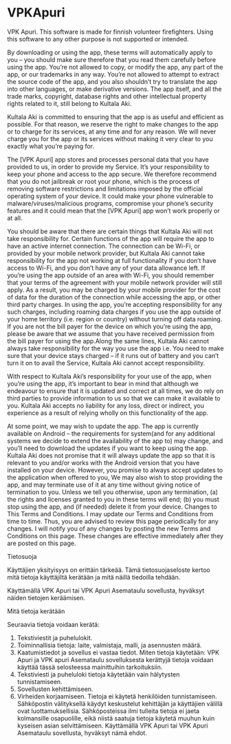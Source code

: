 # VPKApuri
VPK Apuri. 
This software is made for finnish volunteer firefighters.
Using this software to any other purpose is not supported or intended.

By downloading or using the app, these terms will automatically apply to you – you should make sure
therefore that you read them carefully before using the app. You’re not allowed to copy, or modify the
app, any part of the app, or our trademarks in any way. You’re not allowed to attempt to extract the
source code of the app, and you also shouldn’t try to translate the app into other languages, or make
derivative versions. The app itself, and all the trade marks, copyright, database rights and other intellectual
property rights related to it, still belong to Kultala Aki.</p> <p class="wow fadeInUp" data-wow-delay="0.2s">Kultala Aki is committed to ensuring that the app is as useful and efficient as possible. For
that reason, we reserve the right to make changes to the app or to charge for its services, at any time
and for any reason. We will never charge you for the app or its services without making it very clear
to you exactly what you’re paying for.</p> <p class="wow fadeInUp" data-wow-delay="0.2s">The [VPK Apuri] app stores and processes personal data that you have provided to us, in order to provide
my Service. It’s your responsibility to keep your phone and access to the app secure. We therefore
recommend that you do not jailbreak or root your phone, which is the process of removing software restrictions
and limitations imposed by the official operating system of your device. It could make your phone vulnerable
to malware/viruses/malicious programs, compromise your phone’s security features and it could mean that
the [VPK Apuri] app won’t work properly or at all.

You should be aware that there are certain things that Kultala Aki will not take responsibility
for. Certain functions of the app will require the app to have an active internet connection. The connection
can be Wi-Fi, or provided by your mobile network provider, but Kultala Aki cannot take responsibility
for the app not working at full functionality if you don’t have access to Wi-Fi, and you don’t have any
of your data allowance left.
If you’re using the app outside of an area with Wi-Fi, you should remember that your terms of the
agreement with your mobile network provider will still apply. As a result, you may be charged by
your mobile provider for the cost of data for the duration of the connection while accessing the
app, or other third party charges. In using the app, you’re accepting responsibility for any such
charges, including roaming data charges if you use the app outside of your home territory (i.e. region
or country) without turning off data roaming. If you are not the bill payer for the device on which
you’re using the app, please be aware that we assume that you have received permission from the bill
payer for using the app.Along the same lines, Kultala Aki cannot always take responsibility for the way you use
the app i.e. You need to make sure that your device stays charged – if it runs out of battery and
you can’t turn it on to avail the Service, Kultala Aki cannot accept responsibility. 

With respect to Kultala Aki’s responsibility for your use of the app, when you’re using
the app, it’s important to bear in mind that although we endeavour to ensure that it is updated and
correct at all times, we do rely on third parties to provide information to us so that we can make
it available to you. Kultala Aki accepts no liability for any loss, direct or indirect,
you experience as a result of relying wholly on this functionality of the app.</p> <p class="wow fadeInUp" data-wow-delay="0.2s">At some point, we may wish to update the app. The app is currently available on Android – the
requirements for system(and for any additional systems we decide to extend the availability
of the app to) may change, and you’ll need to download the updates if you want to keep using the
app. Kultala Aki does not promise that it will always update the app so that it is relevant
to you and/or works with the Android version that you have installed on your device. However,
you promise to always accept updates to the application when offered to you, We may also wish to
stop providing the app, and may terminate use of it at any time without giving notice of termination
to you. Unless we tell you otherwise, upon any termination, (a) the rights and licenses granted to
you in these terms will end; (b) you must stop using the app, and (if needed) delete it from your
device.
Changes to This Terms and Conditions. 
I may update our Terms and Conditions from time to time. Thus, you are advised
to review this page periodically for any changes. I will notify you of any
changes by posting the new Terms and Conditions on this page. These changes are effective immediately
after they are posted on this page.

Tietosuoja

Käyttäjien yksityisyys on erittäin tärkeää. Tämä tietosuojaseloste kertoo mitä tietoja käyttäjiltä kerätään ja mitä näillä tiedoilla tehdään.
					
Käyttämällä VPK Apuri tai VPK Apuri Asemataulu sovellusta, hyväksyt näiden tietojen keräämisen.
					
Mitä tietoja kerätään
					
Seuraavia tietoja voidaan kerätä:
1. Tekstiviestit ja puhelulokit.
2. Toiminnallisia tietoja: laite, valmistaja, malli, ja asennusten määrä.
3. Kaatumistiedot ja sovellus ei vastaa tiedot.
Miten tietoja käytetään:
VPK Apuri ja VPK apuri Asemataulu sovelluksesta kerättyjä tietoja voidaan käyttää tässä selosteessa mainittuihin tarkoituksiin.
1. Tekstiviesti ja puheluloki tietoja käytetään vain hälytysten tunnistamiseen.
2. Sovellusten kehittämiseen.
3. Virheiden korjaamiseen.
Tietoja ei käytetä henkilöiden tunnistamiseen.
Sähköpostin välityksellä käydyt keskustelut kehittäjän ja käyttäjien välillä ovat luottamuksellisia. Sähköposteissa ilmi tulleita tietoja ei jaeta kolmansille osapuolille, eikä niistä saatuja tietoja käytetä muuhun kuin kyseisen asian selvittämiseen.
Käyttämällä VPK Apuri tai VPK Apuri Asemataulu sovellusta, hyväksyt nämä ehdot.
